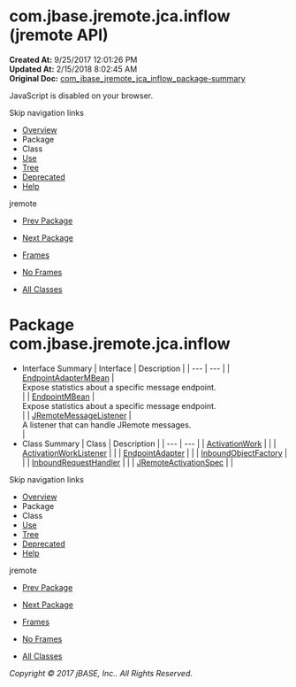 # com.jbase.jremote.jca.inflow (jremote   API)

**Created At:** 9/25/2017 12:01:26 PM  
**Updated At:** 2/15/2018 8:02:45 AM  
**Original Doc:** [com_jbase_jremote_jca_inflow_package-summary](https://docs.jbase.com/39262-inflow/com_jbase_jremote_jca_inflow_package-summary)  

<!--<br>    try {<br>        if (location.href.indexOf('is-external=true') == -1) {<br>            parent.document.title="com.jbase.jremote.jca.inflow (jremote   API)";<br>        }<br>    }<br>    catch(err) {<br>    }<br>//-->
JavaScript is disabled on your browser.

Skip navigation links

- [Overview](../../../../../overview-summary.html)
- Package
- Class
- [Use](/39262-inflow/com_jbase_jremote_jca_inflow_package-use)
- [Tree](/39262-inflow/com_jbase_jremote_jca_inflow_package-tree)
- [Deprecated](../../../../../deprecated-list.html)
- [Help](../../../../../help-doc.html)


jremote <br>

- [Prev Package](/39259-cci/com_jbase_jremote_jca_cci_package-summary)
- [Next Package](/39264-protocol/com_jbase_jremote_jca_inflow_protocol_package-summary)


- [Frames](../../../../../index.html?com/jbase/jremote/jca/inflow//39262-inflow/com_jbase_jremote_jca_inflow_package-summary)
- [No Frames](/39262-inflow/com_jbase_jremote_jca_inflow_package-summary)


- [All Classes](../../../../../allclasses-noframe.html)


<!--<br>  allClassesLink = document.getElementById("allclasses\_navbar\_top");<br>  if(window==top) {<br>    allClassesLink.style.display = "block";<br>  }<br>  else {<br>    allClassesLink.style.display = "none";<br>  }<br>  //-->

# Package com.jbase.jremote.jca.inflow

- Interface Summary | Interface | Description |
| --- | --- |
| [EndpointAdapterMBean](/39262-inflow/com_jbase_jremote_jca_inflow_EndpointAdapterMBean "interface in com.jbase.jremote.jca.inflow") | <br>Expose statistics about a specific message endpoint.<br> |
| [EndpointMBean](/39262-inflow/com_jbase_jremote_jca_inflow_EndpointMBean "interface in com.jbase.jremote.jca.inflow") | <br>Expose statistics about a specific message endpoint.<br> |
| [JRemoteMessageListener](/39262-inflow/com_jbase_jremote_jca_inflow_JRemoteMessageListener "interface in com.jbase.jremote.jca.inflow") | <br>A listener that can handle JRemote messages.<br> |
- Class Summary | Class | Description |
| --- | --- |
| [ActivationWork](/39262-inflow/com_jbase_jremote_jca_inflow_ActivationWork "class in com.jbase.jremote.jca.inflow") |   |
| [ActivationWorkListener](/39262-inflow/com_jbase_jremote_jca_inflow_ActivationWorkListener "class in com.jbase.jremote.jca.inflow") |   |
| [EndpointAdapter](/39262-inflow/com_jbase_jremote_jca_inflow_EndpointAdapter "class in com.jbase.jremote.jca.inflow") |   |
| [InboundObjectFactory](/39262-inflow/com_jbase_jremote_jca_inflow_InboundObjectFactory "class in com.jbase.jremote.jca.inflow") |   |
| [InboundRequestHandler](/39262-inflow/com_jbase_jremote_jca_inflow_InboundRequestHandler "class in com.jbase.jremote.jca.inflow") |   |
| [JRemoteActivationSpec](/39262-inflow/com_jbase_jremote_jca_inflow_JRemoteActivationSpec "class in com.jbase.jremote.jca.inflow") |   |

Skip navigation links

- [Overview](../../../../../overview-summary.html)
- Package
- Class
- [Use](/39262-inflow/com_jbase_jremote_jca_inflow_package-use)
- [Tree](/39262-inflow/com_jbase_jremote_jca_inflow_package-tree)
- [Deprecated](../../../../../deprecated-list.html)
- [Help](../../../../../help-doc.html)


jremote <br>

- [Prev Package](/39259-cci/com_jbase_jremote_jca_cci_package-summary)
- [Next Package](/39264-protocol/com_jbase_jremote_jca_inflow_protocol_package-summary)


- [Frames](../../../../../index.html?com/jbase/jremote/jca/inflow//39262-inflow/com_jbase_jremote_jca_inflow_package-summary)
- [No Frames](/39262-inflow/com_jbase_jremote_jca_inflow_package-summary)


- [All Classes](../../../../../allclasses-noframe.html)


<!--<br>  allClassesLink = document.getElementById("allclasses\_navbar\_bottom");<br>  if(window==top) {<br>    allClassesLink.style.display = "block";<br>  }<br>  else {<br>    allClassesLink.style.display = "none";<br>  }<br>  //-->

*Copyright © 2017 jBASE, Inc.. All Rights Reserved.*
